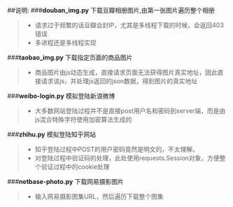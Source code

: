 ##说明:
###**douban_img.py**	下载豆瓣相册图片,由第一张图片遍历整个相册
> * 请求过于频繁的话豆瓣会封IP，尤其是多线程下载的时候，会返回403错误
> * 多进程还是多线程实现

###**taobao_img.py**	下载指定页面的商品图片
> * 商品图片由js动态生成，直接请求页面无法获得图片真实地址，因此直接请求该js，并处理js返回的json数据，得到图片的真实地址

###**weibo-login.py**	模拟登陆新浪微博
> * 大多数网站登陆过程并不是直接post用户名和密码到server端，而是由js混合特殊字符使用加密算法生成的

###**zhihu.py**	模拟登陆知乎网站
> * 知乎登陆过程中POST的用户密码竟然是明文的，不太理解。
> * 对登陆过程中验证码的处理，此处使用requests.Session对象，方便整个验证过程中的cookie处理

###**netbase-photo.py** 下载网易摄影图片
> * 输入网易摄影图集URL，然后遍历下载整个图集


